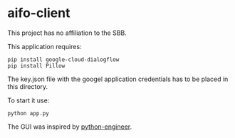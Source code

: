 # aifo-client

This project has no affiliation to the SBB.

This application requires:
```
pip install google-cloud-dialogflow
pip install Pillow
```
The key.json file with the googel application credentials has to be placed in this directory.

To start it use:
```
python app.py
```

The GUI was inspired by [python-engineer](https://github.com/python-engineer).
